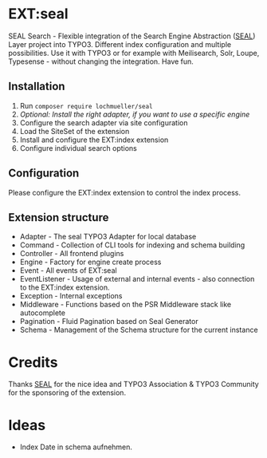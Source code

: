 # EXT:seal

SEAL Search - Flexible integration of the Search Engine
Abstraction ([SEAL](https://php-cmsig.github.io/search/index.html)) Layer project into TYPO3. Different index
configuration and multiple possibilities. Use it with TYPO3 or for example with Meilisearch, Solr, Loupe, Typesense -
without changing the integration. Have fun.

## Installation

1. Run `composer require lochmueller/seal`
2. *Optional: Install the right adapter, if you want to use a specific engine*
3. Configure the search adapter via site configuration
4. Load the SiteSet of the extension
5. Install and configure the EXT:index extension
6. Configure individual search options

## Configuration

Please configure the EXT:index extension to control the index process.

## Extension structure

- Adapter - The seal TYPO3 Adapter for local database
- Command - Collection of CLI tools for indexing and schema building
- Controller - All frontend plugins
- Engine - Factory for engine create process
- Event - All events of EXT:seal
- EventListener - Usage of external and internal events - also connection to the EXT:index extension.
- Exception - Internal exceptions
- Middleware - Functions based on the PSR Middleware stack like autocomplete
- Pagination - Fluid Pagination based on Seal Generator
- Schema - Management of the Schema structure for the current instance

# Credits

Thanks [SEAL](https://php-cmsig.github.io/search/index.html) for the nice idea and TYPO3 Association & TYPO3 Community
for the sponsoring of the extension.


# Ideas

- Index Date in schema aufnehmen.